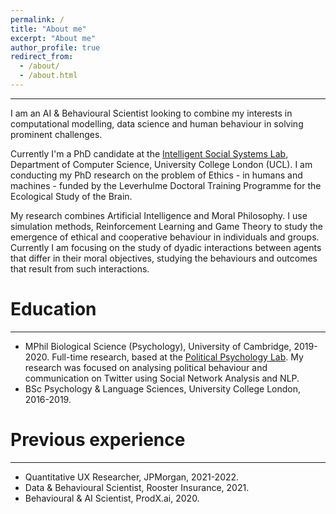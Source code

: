 ```yaml
---
permalink: /
title: "About me"
excerpt: "About me"
author_profile: true
redirect_from: 
  - /about/
  - /about.html
---
```

---
I am an AI & Behavioural Scientist looking to combine my interests in computational modelling, data science and human behaviour in solving prominent challenges. 

Currently I'm a PhD candidate at the [Intelligent Social Systems Lab](https://www.mircomusolesi.org/lab/), Department of Computer Science, University College London (UCL). I am conducting my PhD research on the problem of Ethics - in humans and machines - funded by the Leverhulme Doctoral Training Programme for the Ecological Study of the Brain. 

My research combines Artificial Intelligence and Moral Philosophy. I use simulation methods, Reinforcement Learning and Game Theory to study the emergence of ethical and cooperative behaviour in individuals and groups. Currently I am focusing on the study of dyadic interactions between agents that differ in their moral objectives, studying the behaviours and outcomes that result from such interactions. 


Education
====
---
- MPhil Biological Science (Psychology), University of Cambridge, 2019-2020. Full-time research, based at the [Political Psychology Lab](https://www.psychol.cam.ac.uk/polpsych). My research was focused on analysing political behaviour and communication on Twitter using Social Network Analysis and NLP.
- BSc Psychology & Language Sciences, University College London, 2016-2019.



Previous experience
======
---
- Quantitative UX Researcher, JPMorgan, 2021-2022.
- Data & Behavioural Scientist, Rooster Insurance, 2021.
- Behavioural & AI Scientist, ProdX.ai, 2020.



